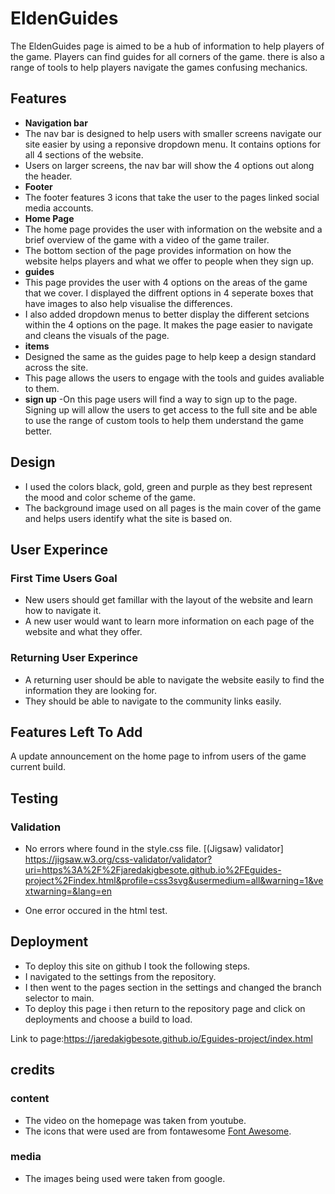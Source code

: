 # EldenGuides

The EldenGuides page is aimed to be a hub of information to help players of the game. Players can find guides for all corners of the game. there is also a range of tools to help players navigate the games confusing mechanics.

## Features

- __Navigation bar__
- The nav bar is designed to help users with smaller screens navigate our site easier by using a reponsive dropdown menu. It contains options for all 4 sections of the website.
- Users on larger screens, the nav bar will show the 4 options out along the header.
- __Footer__
- The footer features 3 icons that take the user to the pages linked social media accounts.
- __Home Page__
- The home page provides the user with information on the website and a brief overview of the game with a video of the game trailer.
- The bottom section of the page provides information on how the website helps players and what we offer to people when they sign up.
- __guides__
- This page provides the user with 4 options on the areas of the game that we cover. I displayed the diffrent options in 4 seperate boxes that have images to also help visualise the differences.
- I also added dropdown menus to better display the different setcions within the 4 options on the page. It makes the page easier to navigate and cleans the visuals of the page.
- __items__
- Designed the same as the guides page to help keep a design standard across the site.
- This page allows the users to engage with the tools and guides avaliable to them.
- __sign up__
-On this page users will find a way to sign up to the page. Signing up will allow the users to get access to the full site and be able to use the range of custom tools to help them understand the game better.

## Design
- I used the colors black, gold, green and purple as they best represent the mood and color scheme of the game.
- The background image used on all pages is the main cover of the game and helps users identify what the site is based on.

## User Experince

###  First Time Users Goal
- New users should get famillar with the layout of the website and learn how to navigate it.
- A new user would want to learn more information on each page of the website and what they offer.

### Returning User Experince
- A returning user should be able to navigate the website easily to find the information they are looking for.
- They should be able to navigate to the community links easily.

## Features Left To Add
A update announcement on the home page to infrom users of the game current build.

## Testing
### Validation
- No errors where found in the style.css file. [(Jigsaw) validator] https://jigsaw.w3.org/css-validator/validator?uri=https%3A%2F%2Fjaredakigbesote.github.io%2FEguides-project%2Findex.html&profile=css3svg&usermedium=all&warning=1&vextwarning=&lang=en

- One error occured in the html test.

## Deployment

- To deploy this site on github I took the following steps.
- I navigated to the settings from the repository.
- I then went to the pages section in the settings and changed the branch selector to main.
- To deploy this page i then return to the repository page and click on deployments and choose a build to load.

Link to page:https://jaredakigbesote.github.io/Eguides-project/index.html

## credits

### content
- The video on the homepage was taken from youtube.
- The icons that were used are from fontawesome [Font Awesome](https://fontawesome.com/).

### media 
- The images being used were taken from google.